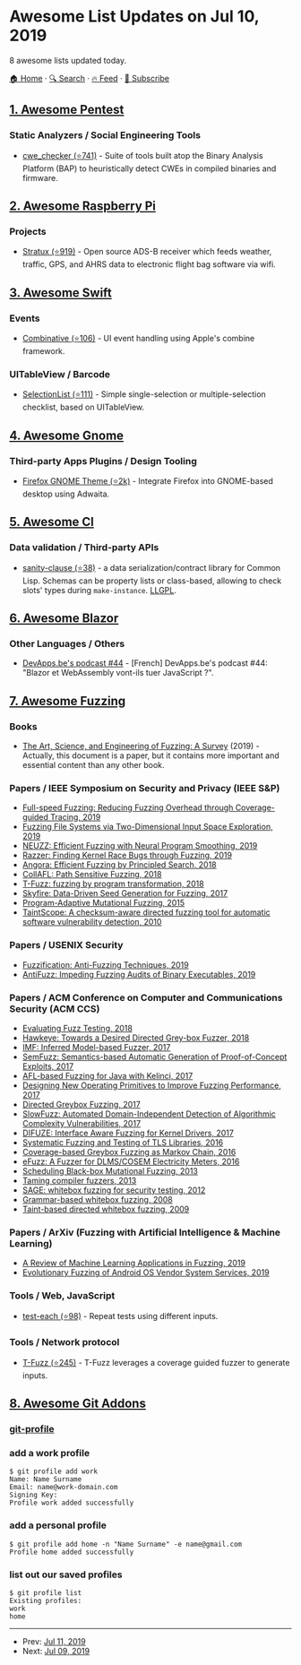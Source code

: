 # Awesome List Updates on Jul 10, 2019

8 awesome lists updated today.

[🏠 Home](/README.md) · [🔍 Search](https://www.trackawesomelist.com/search/) · [🔥 Feed](https://www.trackawesomelist.com/rss.xml) · [📮 Subscribe](https://trackawesomelist.us17.list-manage.com/subscribe?u=d2f0117aa829c83a63ec63c2f&id=36a103854c)



## [1. Awesome Pentest](/content/enaqx/awesome-pentest/README.md)

### Static Analyzers / Social Engineering Tools

*   [cwe\_checker (⭐741)](https://github.com/fkie-cad/cwe_checker) - Suite of tools built atop the Binary Analysis Platform (BAP) to heuristically detect CWEs in compiled binaries and firmware.

## [2. Awesome Raspberry Pi](/content/thibmaek/awesome-raspberry-pi/README.md)

### Projects

*   [Stratux (⭐919)](https://github.com/cyoung/stratux) - Open source ADS-B receiver which feeds weather, traffic, GPS, and AHRS data to electronic flight bag software via wifi.

## [3. Awesome Swift](/content/matteocrippa/awesome-swift/README.md)

### Events

*   [Combinative (⭐106)](https://github.com/noppefoxwolf/Combinative) - UI event handling using Apple's combine framework.

### UITableView / Barcode

*   [SelectionList (⭐111)](https://github.com/yonat/SelectionList) - Simple single-selection or multiple-selection checklist, based on UITableView.

## [4. Awesome Gnome](/content/Kazhnuz/awesome-gnome/README.md)

### Third-party Apps Plugins / Design Tooling

*   [Firefox GNOME Theme (⭐2k)](https://github.com/rafaelmardojai/firefox-gnome-theme) - Integrate Firefox into GNOME-based desktop using Adwaita.

## [5. Awesome Cl](/content/CodyReichert/awesome-cl/README.md)

### Data validation / Third-party APIs

*   [sanity-clause (⭐38)](https://github.com/fisxoj/sanity-clause) - a data serialization/contract library for Common Lisp. Schemas can be property lists or class-based, allowing to check slots' types during `make-instance`. [LLGPL](http://opensource.franz.com/preamble.html).

## [6. Awesome Blazor](/content/AdrienTorris/awesome-blazor/README.md)

### Other Languages / Others

*   [DevApps.be's podcast #44](http://devapps.be/podcast/blazor-webassembly/) - \[French] DevApps.be's podcast #44: "Blazor et WebAssembly vont-ils tuer JavaScript ?".

## [7. Awesome Fuzzing](/content/cpuu/awesome-fuzzing/README.md)

### Books

*   [The Art, Science, and Engineering of Fuzzing: A Survey](https://ieeexplore.ieee.org/document/8863940) (2019) -
    Actually, this document is a paper, but it contains more important and essential content than any other book.

### Papers / IEEE Symposium on Security and Privacy (IEEE S&P)

*   [Full-speed Fuzzing: Reducing Fuzzing Overhead through Coverage-guided Tracing, 2019](https://www.computer.org/csdl/proceedings-article/sp/2019/666000b122/19skgbGVFEQ)
*   [Fuzzing File Systems via Two-Dimensional Input Space Exploration, 2019](https://www.computer.org/csdl/proceedings-article/sp/2019/666000a594/19skfLYOpaw)
*   [NEUZZ: Efficient Fuzzing with Neural Program Smoothing, 2019](https://www.computer.org/csdl/proceedings-article/sp/2019/666000a900/19skg5XghG0)
*   [Razzer: Finding Kernel Race Bugs through Fuzzing, 2019](https://www.computer.org/csdl/proceedings-article/sp/2019/666000a296/19skfwZLirm)
*   [Angora: Efficient Fuzzing by Principled Search, 2018](http://web.cs.ucdavis.edu/\~hchen/paper/chen2018angora.pdf)
*   [CollAFL: Path Sensitive Fuzzing, 2018](http://chao.100871.net/papers/oakland18.pdf)
*   [T-Fuzz: fuzzing by program transformation, 2018](https://nebelwelt.net/publications/files/18Oakland.pdf)
*   [Skyfire: Data-Driven Seed Generation for Fuzzing, 2017](https://www.ieee-security.org/TC/SP2017/papers/42.pdf)
*   [Program-Adaptive Mutational Fuzzing, 2015](https://softsec.kaist.ac.kr/\~sangkilc/papers/cha-oakland15.pdf)
*   [TaintScope: A checksum-aware directed fuzzing tool for automatic software vulnerability detection, 2010](https://ieeexplore.ieee.org/abstract/document/5504701)

### Papers / USENIX Security

*   [Fuzzification: Anti-Fuzzing Techniques, 2019](https://www.usenix.org/conference/usenixsecurity19/presentation/jung)
*   [AntiFuzz: Impeding Fuzzing Audits of Binary Executables, 2019](https://www.usenix.org/conference/usenixsecurity19/presentation/guler)

### Papers / ACM Conference on Computer and Communications Security (ACM CCS)

*   [Evaluating Fuzz Testing, 2018](http://www.cs.umd.edu/\~mwh/papers/fuzzeval.pdf)
*   [Hawkeye: Towards a Desired Directed Grey-box Fuzzer, 2018](https://chenbihuan.github.io/paper/ccs18-chen-hawkeye.pdf)
*   [IMF: Inferred Model-based Fuzzer, 2017](http://daramg.gift/paper/han-ccs2017.pdf)
*   [SemFuzz: Semantics-based Automatic Generation of Proof-of-Concept Exploits, 2017](https://www.informatics.indiana.edu/xw7/papers/p2139-you.pdf)
*   [AFL-based Fuzzing for Java with Kelinci, 2017](https://dl.acm.org/citation.cfm?id=3138820)
*   [Designing New Operating Primitives to Improve Fuzzing Performance, 2017](http://iisp.gatech.edu/sites/default/files/images/designing_new_operating_primitives_to_improve_fuzzing_performance_vt.pdf)
*   [Directed Greybox Fuzzing, 2017](https://dl.acm.org/citation.cfm?id=3134020)
*   [SlowFuzz: Automated Domain-Independent Detection of Algorithmic Complexity Vulnerabilities, 2017](https://arxiv.org/pdf/1708.08437.pdf)
*   [DIFUZE: Interface Aware Fuzzing for Kernel Drivers, 2017](https://acmccs.github.io/papers/p2123-corinaA.pdf)
*   [Systematic Fuzzing and Testing of TLS Libraries, 2016](https://www.nds.rub.de/media/nds/veroeffentlichungen/2016/10/19/tls-attacker-ccs16.pdf)
*   [Coverage-based Greybox Fuzzing as Markov Chain, 2016](https://ieeexplore.ieee.org/abstract/document/8233151)
*   [eFuzz: A Fuzzer for DLMS/COSEM Electricity Meters, 2016](http://citeseerx.ist.psu.edu/viewdoc/download?doi=10.1.1.817.5616\&rep=rep1\&type=pdf)
*   [Scheduling Black-box Mutational Fuzzing, 2013](https://softsec.kaist.ac.kr/\~sangkilc/papers/woo-ccs13.pdf)
*   [Taming compiler fuzzers, 2013](https://www.cs.utah.edu/\~regehr/papers/pldi13.pdf)
*   [SAGE: whitebox fuzzing for security testing, 2012](https://dl.acm.org/citation.cfm?id=2094081)
*   [Grammar-based whitebox fuzzing, 2008](https://dl.acm.org/citation.cfm?id=1375607)
*   [Taint-based directed whitebox fuzzing, 2009](https://dl.acm.org/citation.cfm?id=1555061)

### Papers / ArXiv (Fuzzing with Artificial Intelligence & Machine Learning)

*   [A Review of Machine Learning Applications in Fuzzing, 2019](https://arxiv.org/abs/1906.11133)
*   [Evolutionary Fuzzing of Android OS Vendor System Services, 2019](https://arxiv.org/abs/1906.00621)

### Tools / Web, JavaScript

*   [test-each (⭐98)](https://github.com/ehmicky/test-each) - Repeat tests using different inputs.

### Tools / Network protocol

*   [T-Fuzz (⭐245)](https://github.com/HexHive/T-Fuzz) - T-Fuzz leverages a coverage guided fuzzer to generate inputs.

## [8. Awesome Git Addons](/content/stevemao/awesome-git-addons/README.md)

### [git-profile](https://github.com/dm3ch/git-profile-manager)

### add a work profile

    $ git profile add work
    Name: Name Surname
    Email: name@work-domain.com
    Signing Key:
    Profile work added successfully
### add a personal profile

    $ git profile add home -n "Name Surname" -e name@gmail.com
    Profile home added successfully
### list out our saved profiles

    $ git profile list
    Existing profiles:
    work
    home

---

- Prev: [Jul 11, 2019](/content/2019/07/11/README.md)
- Next: [Jul 09, 2019](/content/2019/07/09/README.md)
